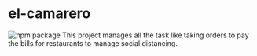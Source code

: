# el-camarero
![npm package](https://img.shields.io/badge/el--camarero-Stop%2C%20eat%20and%20go!-yellowgreen)
This project manages all the task like taking orders to pay the bills for restaurants to manage social distancing.
